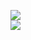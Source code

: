 [![](https://img.shields.io/badge/Made%20With-Github%20Spray-lightgrey.svg?style=for-the-badge&logo=github)](https://github.com/Annihil/github-spray#19689)  
[![](https://i.imgur.com/2DrTn0Z.gif)](https://github.com/Annihil/github-spray)